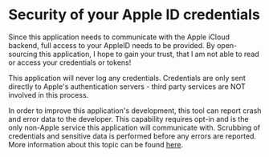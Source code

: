# Security of your Apple ID credentials

Since this application needs to communicate with the Apple iCloud backend, full access to your AppleID needs to be provided. By open-sourcing this application, I hope to gain your trust, that I am not able to read or access your credentials or tokens!

This application will never log any credentials. Credentials are only sent directly to Apple's authentication servers - third party services are NOT involved in this process.

In order to improve this application's development, this tool can report crash and error data to the developer. This capability requires opt-in and is the only non-Apple service this application will communicate with. Scrubbing of credentials and sensitive data is performed before any errors are reported. More information about this topic can be found [here](../error-reporting/).
